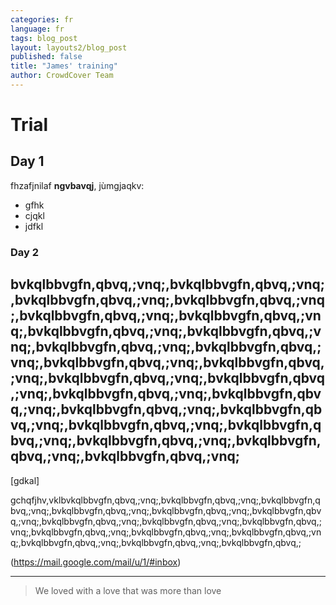 ```yaml
---
categories: fr
language: fr
tags: blog_post
layout: layouts2/blog_post
published: false
title: "James' training"
author: CrowdCover Team
---
```



# Trial 

## Day 1

fhzafjnilaf  **ngvbavqj**, jùmgjaqkv:

* gfhk
* cjqkl
* jdfkl

### Day 2
bvkqlbbvgfn,qbvq,;vnq;,bvkqlbbvgfn,qbvq,;vnq;,bvkqlbbvgfn,qbvq,;vnq;,bvkqlbbvgfn,qbvq,;vnq;,bvkqlbbvgfn,qbvq,;vnq;,bvkqlbbvgfn,qbvq,;vnq;,bvkqlbbvgfn,qbvq,;vnq;,bvkqlbbvgfn,qbvq,;vnq;,bvkqlbbvgfn,qbvq,;vnq;,bvkqlbbvgfn,qbvq,;vnq;,bvkqlbbvgfn,qbvq,;vnq;,bvkqlbbvgfn,qbvq,;vnq;,bvkqlbbvgfn,qbvq,;vnq;,bvkqlbbvgfn,qbvq,;vnq;,bvkqlbbvgfn,qbvq,;vnq;,bvkqlbbvgfn,qbvq,;vnq;,bvkqlbbvgfn,qbvq,;vnq;,bvkqlbbvgfn,qbvq,;vnq;,bvkqlbbvgfn,qbvq,;vnq;,bvkqlbbvgfn,qbvq,;vnq;,bvkqlbbvgfn,qbvq,;vnq;,bvkqlbbvgfn,qbvq,;vnq;,bvkqlbbvgfn,qbvq,;vnq;
---
[gdkal]

gchqfjhv,vklbvkqlbbvgfn,qbvq,;vnq;,bvkqlbbvgfn,qbvq,;vnq;,bvkqlbbvgfn,qbvq,;vnq;,bvkqlbbvgfn,qbvq,;vnq;,bvkqlbbvgfn,qbvq,;vnq;,bvkqlbbvgfn,qbvq,;vnq;,bvkqlbbvgfn,qbvq,;vnq;,bvkqlbbvgfn,qbvq,;vnq;,bvkqlbbvgfn,qbvq,;vnq;,bvkqlbbvgfn,qbvq,;vnq;,bvkqlbbvgfn,qbvq,;vnq;,bvkqlbbvgfn,qbvq,;vnq;,bvkqlbbvgfn,qbvq,;vnq;,bvkqlbbvgfn,qbvq,;vnq;,bvkqlbbvgfn,qbvq,;

(https://mail.google.com/mail/u/1/#inbox)

---

> We loved with a love that was more than love








